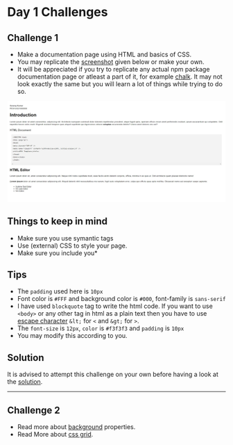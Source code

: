 # Day 1 Challenges 

## Challenge 1

- Make a documentation page using HTML and basics of CSS.
- You may replicate the [screenshot](/day_2/challenge/challenge_readme.png) given below or make your own.
- It will be appreciated if you try to replicate any actual npm package documentation page or atleast a part of it, for example [chalk](/https://www.npmjs.com/package/chalk). It may not look exactly the same but you will learn a lot of things while trying to do so.

![README Image](/day_2/challenge/challenge_readme.png)

## Things to keep in mind
- Make sure you use symantic tags
- Use (external) CSS to style your page.
- Make sure you include you*

## Tips
- The `padding` used here is `10px`
- Font color is `#FFF` and background color is `#000`, font-family is `sans-serif`
- I have used `blockquote` tag to write the html code. If you want to use `<body>` or any other tag in html as a plain text then you have to use [escape character](https://www.educative.io/answers/how-to-escape-unescape-html-characters-in-string-in-javascript) `&lt;` for `<` and `&gt;` for `>`.
- The `font-size` is `12px`, `color` is `#f3f3f3` and `padding` is `10px`
- You may modify this according to you.

## Solution

It is advised to attempt this challenge on your own before having a look at the [solution](/day_2/solution/index.html).

---

## Challenge 2

- Read more about [background](https://www.w3schools.com/cssref/css3_pr_background.php) properties.
- Read More about [css grid](https://youtu.be/EiNiSFIPIQE).